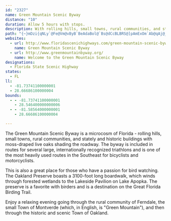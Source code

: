 ```yaml
---
id: "2327"
name: Green Mountain Scenic Byway
distance: "10"
duration: Allow 5 hours with stops.
description: With rolling hills, small towns, rural communities, and stately and historic buildings with moss-draped live oaks shading the roadway, the Green Mountain Scenic Byway is a must for motorcyclists, bicyclists, birders, or Sunday drivers wanting to take a five-hour trip along scenic central Florida.
path: "{~}mDzi{qNLy`@Fe@Vm@vByB`BeAdaBol@`Bs@dCcBLBRS@]pAmExOm`Ab@qAj@_At@y@fEaDx@kAx@aBl@wCvGma@h@{AfAeBxAwAx@a@hA_@tAWz[iCbDDjQfBrCQvFsA|BM`BLhBj@pAx@rUpQjB~@bB^bCPfAEzJeAlAAlYrCbCB|CUdBc@lDuAxByAlBeCjCcHtPuWVmAhAuJLi@bWqt@`@aB\\_CEsMPcCr@qD|CsI`AcEn@cF?}HRy@XWdyAVzBR~HpAhHxApB`A`d@dc@zAr@jEXdBf@hAr@xDvDtD`Ep@xAHjAHfHRhBj@vAtCfDnA~@nA\\jALtAEtAY`NsHdAy@hQ{TnAuBpAaEfGuT`AaBh@o@zl@o^jBcCl@mAxD{KfBkRTeMqA_R@yAVeCf@eBbAsB~F{Hx@}@|CaCdBoBjAiBx@uBNaAAqAmAeD[aB?sCVkC}O_VwGmKmDoGg@_BYeBOyC?sBx@{MWgDUy@{@yB{AmBaBgAwEsBw@u@YoACaPc@gCImDGw\\FaInAyEJ{@M_g@Hc^GoJBqUQ_BiAgDmAcBeA{@gCgAeJeBoCkBkCaDgEiKmDqK{C{GsBiFoCaLkCcLa@}DHS?u@Y}A_@g@YcB}BqV"
websites:
  - url: http://www.floridascenichighways.com/green-mountain-scenic-byway/
    name: Green Mountain Scenic Byway
  - url: http://www.greenmountainbyway.org/
    name: Welcome to the Green Mountain Scenic Byway
designations:
  - Florida State Scenic Highway
states:
  - FL
ll:
  - -81.73741100000001
  - 28.66686100000004
bounds:
  - - -81.73741100000001
    - 28.546400000000006
  - - -81.58564000000001
    - 28.66686100000004

---
```


The Green Mountain Scenic Byway is a microcosm of Florida - rolling hills, small towns, rural communities, and stately and historic buildings with moss-draped live oaks shading the roadway. The byway is included in routes for several large, internationally recognized triathlons and is one of the most heavily used routes in the Southeast for bicyclists and motorcyclists.

This is also a great place for those who have a passion for bird watching. The Oakland Preserve boasts a 3100-foot long boardwalk, which winds through forested wetlands to the Lakeside Pavilion on Lake Apopka. The preserve is a favorite with birders and is a destination on the Great Florida Birding Trail.

Enjoy a relaxing evening going through the rural community of Ferndale, the small Town of Montverde (which, in English, is "Green Mountain"), and then through the historic and scenic Town of Oakland.
